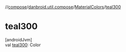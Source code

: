 //[compose](../../../index.md)/[danbroid.util.compose](../index.md)/[MaterialColors](index.md)/[teal300](teal300.md)

# teal300

[androidJvm]\
val [teal300](teal300.md): Color
